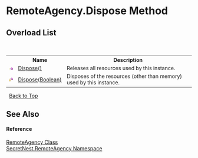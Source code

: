# RemoteAgency.Dispose Method 
 


## Overload List
&nbsp;<table><tr><th></th><th>Name</th><th>Description</th></tr><tr><td>![Public method](media/pubmethod.gif "Public method")</td><td><a href="M_SecretNest_RemoteAgency_RemoteAgency_Dispose">Dispose()</a></td><td>
Releases all resources used by this instance.</td></tr><tr><td>![Protected method](media/protmethod.gif "Protected method")</td><td><a href="M_SecretNest_RemoteAgency_RemoteAgency_Dispose_1">Dispose(Boolean)</a></td><td>
Disposes of the resources (other than memory) used by this instance.</td></tr></table>&nbsp;
<a href="#remoteagency.dispose-method">Back to Top</a>

## See Also


#### Reference
<a href="T_SecretNest_RemoteAgency_RemoteAgency">RemoteAgency Class</a><br /><a href="N_SecretNest_RemoteAgency">SecretNest.RemoteAgency Namespace</a><br />